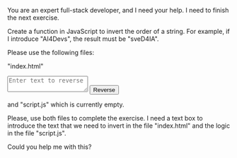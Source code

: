 You are an expert full-stack developer, and I need your help.
I need to finish the next exercise.

Create a function in JavaScript to invert the order of a string.
For example, if I introduce "AI4Devs", the result must be "sveD4IA".

Please use the following files:

"index.html"

<!DOCTYPE html>
<html lang="en">
<head>
    <meta charset="UTF-8">
    <meta name="viewport" content="width=device-width, initial-scale=1.0">
    <title>Reverse String</title>    
</head>
<body>
<textarea id="inputText" placeholder="Enter text to reverse"></textarea>
<button onclick="reverseString()">Reverse</button>
<script src="script.js"></script>
</body>
</html>

and "script.js" which is currently empty.

Please, use both files to complete the exercise.
I need a text box to introduce the text that we need to invert in the file "index.html" and the logic in the file "script.js".

Could you help me with this?